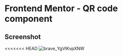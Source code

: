 # Frontend Mentor - QR code component

## Screenshot
<<<<<<< HEAD
![brave_YgVIKvpXNW](https://user-images.githubusercontent.com/106033066/213884034-345586e8-aaa5-48d2-bdf8-192c4a429133.png)
